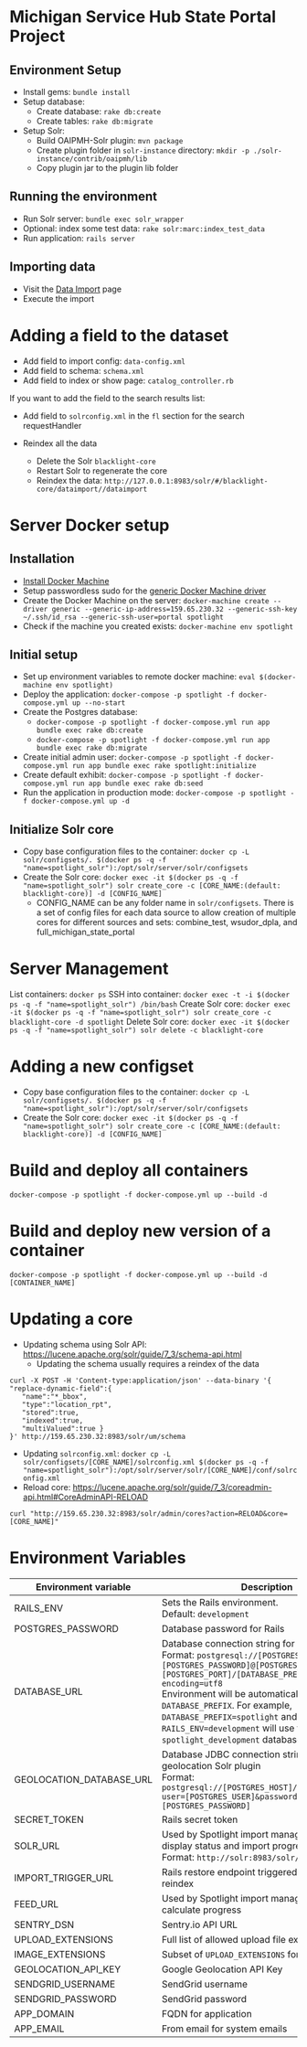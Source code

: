 # Michigan Service Hub State Portal Project

## Environment Setup

* Install gems: `bundle install`
* Setup database:
    * Create database: `rake db:create`
    * Create tables: `rake db:migrate`
* Setup Solr:
    * Build OAIPMH-Solr plugin: `mvn package`
    * Create plugin folder in `solr-instance` directory: `mkdir -p ./solr-instance/contrib/oaipmh/lib`
    * Copy plugin jar to the plugin lib folder
    
## Running the environment

* Run Solr server: `bundle exec solr_wrapper`
* Optional: index some test data: `rake solr:marc:index_test_data`
* Run application: `rails server` 

## Importing data

* Visit the [Data Import](http://127.0.0.1:8983/solr/#/blacklight-core/dataimport//dataimport) page
* Execute the import

# Adding a field to the dataset

* Add field to import config: `data-config.xml`
* Add field to schema: `schema.xml`
* Add field to index or show page: `catalog_controller.rb`

If you want to add the field to the search results list:

* Add field to `solrconfig.xml` in the `fl` section for the search requestHandler

* Reindex all the data
    * Delete the Solr `blacklight-core`
    * Restart Solr to regenerate the core
    * Reindex the data: `http://127.0.0.1:8983/solr/#/blacklight-core/dataimport//dataimport`

# Server Docker setup

## Installation

* [Install Docker Machine](https://docs.docker.com/machine/install-machine/)
* Setup passwordless sudo for the [generic Docker Machine driver](https://docs.docker.com/machine/drivers/generic/)
* Create the Docker Machine on the server: `docker-machine create --driver generic --generic-ip-address=159.65.230.32 --generic-ssh-key ~/.ssh/id_rsa --generic-ssh-user=portal spotlight`
* Check if the machine you created exists: `docker-machine env spotlight`

## Initial setup

* Set up environment variables to remote docker machine: `eval $(docker-machine env spotlight)`
* Deploy the application: `docker-compose -p spotlight -f docker-compose.yml up --no-start`
* Create the Postgres database:
    * `docker-compose -p spotlight -f docker-compose.yml run app bundle exec rake db:create`
    * `docker-compose -p spotlight -f docker-compose.yml run app bundle exec rake db:migrate`
* Create initial admin user: `docker-compose -p spotlight -f docker-compose.yml run app bundle exec rake spotlight:initialize`
* Create default exhibit: `docker-compose -p spotlight -f docker-compose.yml run app bundle exec rake db:seed`
* Run the application in production mode: `docker-compose -p spotlight -f docker-compose.yml up -d`

## Initialize Solr core

* Copy base configuration files to the container: `docker cp -L solr/configsets/. $(docker ps -q -f "name=spotlight_solr"):/opt/solr/server/solr/configsets`
* Create the Solr core: `docker exec -it $(docker ps -q -f "name=spotlight_solr") solr create_core -c [CORE_NAME:(default: blacklight-core)] -d [CONFIG_NAME]`
    * CONFIG_NAME can be any folder name in `solr/configsets`. There is a set of config files for each data source to allow creation of multiple cores for different sources and sets: combine_test, wsudor_dpla, and full_michigan_state_portal

# Server Management

List containers: `docker ps`
SSH into container: `docker exec -t -i $(docker ps -q -f "name=spotlight_solr") /bin/bash`
Create Solr core: `docker exec -it $(docker ps -q -f "name=spotlight_solr") solr create_core -c blacklight-core -d spotlight`
Delete Solr core: `docker exec -it $(docker ps -q -f "name=spotlight_solr") solr delete -c blacklight-core`

# Adding a new configset

* Copy base configuration files to the container: `docker cp -L solr/configsets/. $(docker ps -q -f "name=spotlight_solr"):/opt/solr/server/solr/configsets`
* Create the Solr core: `docker exec -it $(docker ps -q -f "name=spotlight_solr") solr create_core -c [CORE_NAME:(default: blacklight-core)] -d [CONFIG_NAME]`

# Build and deploy all containers

`docker-compose -p spotlight -f docker-compose.yml up --build -d`

# Build and deploy new version of a container

`docker-compose -p spotlight -f docker-compose.yml up --build -d [CONTAINER_NAME]`

# Updating a core

* Updating schema using Solr API: https://lucene.apache.org/solr/guide/7_3/schema-api.html
    * Updating the schema usually requires a reindex of the data
```
curl -X POST -H 'Content-type:application/json' --data-binary '{
"replace-dynamic-field":{
   "name":"*_bbox",
   "type":"location_rpt",
   "stored":true,
   "indexed":true,
   "multiValued":true }
}' http://159.65.230.32:8983/solr/um/schema
```
* Updating `solrconfig.xml`: `docker cp -L solr/configsets/[CORE_NAME]/solrconfig.xml $(docker ps -q -f "name=spotlight_solr"):/opt/solr/server/solr/[CORE_NAME]/conf/solrconfig.xml`
* Reload core: https://lucene.apache.org/solr/guide/7_3/coreadmin-api.html#CoreAdminAPI-RELOAD
```
curl "http://159.65.230.32:8983/solr/admin/cores?action=RELOAD&core=[CORE_NAME]"
```

# Environment Variables

| Environment variable | Description |
| -------------------- | ----------- |
| RAILS_ENV | Sets the Rails environment. <br>Default: `development` |
| POSTGRES_PASSWORD | Database password for Rails |
| DATABASE_URL | Database connection string for Rails <br>Format: `postgresql://[POSTGRES_USER]:[POSTGRES_PASSWORD]@[POSTGRES_HOST]:[POSTGRES_PORT]/[DATABASE_PREFIX]?encoding=utf8` <br>Environment will be automatically appended to `DATABASE_PREFIX`. For example, `DATABASE_PREFIX=spotlight` and `RAILS_ENV=development` will use the `spotlight_development` database |
| GEOLOCATION_DATABASE_URL | Database JDBC connection string used by geolocation Solr plugin <br>Format: `postgresql://[POSTGRES_HOST]/[DATABASE_NAME]?user=[POSTGRES_USER]&password=[POSTGRES_PASSWORD]` |
| SECRET_TOKEN | Rails secret token |
| SOLR_URL | Used by Spotlight import management page to display status and import progress <br>Format: `http://solr:8983/solr/[SOLR_CORE]` |
| IMPORT_TRIGGER_URL | Rails restore endpoint triggered upon successful reindex |
| FEED_URL | Used by Spotlight import management page to calculate progress |
| SENTRY_DSN | Sentry.io API URL |
| UPLOAD_EXTENSIONS | Full list of allowed upload file extensions |
| IMAGE_EXTENSIONS | Subset of `UPLOAD_EXTENSIONS` for image files |
| GEOLOCATION_API_KEY | Google Geolocation API Key |
| SENDGRID_USERNAME | SendGrid username |
| SENDGRID_PASSWORD | SendGrid password |
| APP_DOMAIN | FQDN for application |
| APP_EMAIL | From email for system emails |
